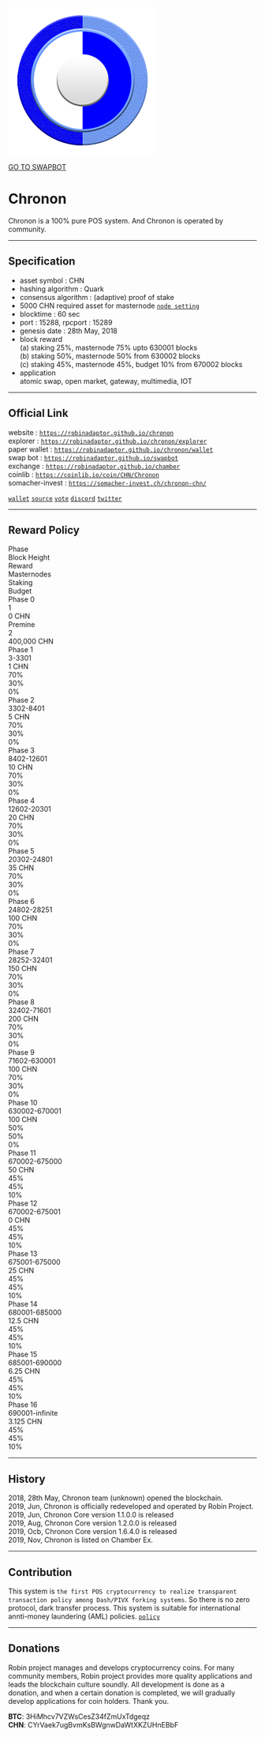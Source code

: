 <a id="logo_image" markdown="1"><img src="../images/chronon.png" width="auto"></a>   

<a id="swap_button" markdown="1" href="https://robinadaptor.github.io/swapbot">GO TO SWAPBOT</a>  

# Chronon
  
Chronon is a 100% pure POS system. And Chronon is operated by community.
  
***
## Specification  
  
* asset symbol : CHN  
* hashing algorithm : Quark  
* consensus algorithm : (adaptive) proof of stake   
* 5000 CHN required asset for masternode  [`node setting`](https://github.com/robinadaptor/help/blob/master/masternode.md)   
* blocktime : 60 sec  
* port : 15288, rpcport : 15289  
* genesis date : 28th May, 2018  
* block reward  
  (a) staking 25%, masternode 75% upto 630001 blocks   
  (b) staking 50%, masternode 50% from 630002 blocks   
  (c) staking 45%, masternode 45%, budget 10% from 670002 blocks   
* application   
  atomic swap, open market, gateway, multimedia, IOT
  
***
## Official Link  
  
website : [`https://robinadaptor.github.io/chronon`](https://robinadaptor.github.io/chronon)      
explorer : [`https://robinadaptor.github.io/chronon/explorer`](https://robinadaptor.github.io/chronon/explorer)   
paper wallet : [`https://robinadaptor.github.io/chronon/wallet`](https://robinadaptor.github.io/chronon/wallet)   
swap bot : [`https://robinadaptor.github.io/swapbot`](https://robinadaptor.github.io/swapbot)   
exchange : [`https://robinadaptor.github.io/chamber`](https://robinadaptor.github.io/chamber)  
coinlib : [`https://coinlib.io/coin/CHN/Chronon`](https://coinlib.io/coin/CHN/Chronon)  
somacher-invest : [`https://somacher-invest.ch/chronon-chn/`](https://somacher-invest.ch/chronon-chn/)    
  
[`wallet`](https://github.com/robinadaptor/chronon/releases) [`source`](https://github.com/robinadaptor/chronon) [`vote`](https://robinadaptor.github.io/chronon/vote) [`discord`](https://discord.gg/zYvFFJU) [`twitter`](https://twitter.com/robinadaptor)     

***
## Reward Policy  

<div class="Rtable Rtable--6cols Rtable--collapse">
<div class="Rtable-cell Rtable-cell--head">Phase</div>
<div class="Rtable-cell Rtable-cell--head">Block Height</div>
<div class="Rtable-cell Rtable-cell--head">Reward</div>
<div class="Rtable-cell Rtable-cell--head">Masternodes</div>
<div class="Rtable-cell Rtable-cell--head">Staking</div>
<div class="Rtable-cell Rtable-cell--head">Budget</div>

<div class="Rtable-cell">Phase 0</div>
<div class="Rtable-cell">1</div>
<div class="Rtable-cell">0 CHN</div>
<div class="Rtable-cell"></div>
<div class="Rtable-cell"></div>
<div class="Rtable-cell"></div>

<div class="Rtable-cell">Premine</div>
<div class="Rtable-cell">2</div>
<div class="Rtable-cell">400,000 CHN</div>
<div class="Rtable-cell"></div>
<div class="Rtable-cell"></div>
<div class="Rtable-cell"></div>

<div class="Rtable-cell">Phase 1</div>
<div class="Rtable-cell">3-3301</div>
<div class="Rtable-cell">1 CHN</div>
<div class="Rtable-cell">70%</div>
<div class="Rtable-cell">30%</div>
<div class="Rtable-cell">0%</div>

<div class="Rtable-cell">Phase 2</div>
<div class="Rtable-cell">3302-8401</div>
<div class="Rtable-cell">5 CHN</div>
<div class="Rtable-cell">70%</div>
<div class="Rtable-cell">30%</div>
<div class="Rtable-cell">0%</div>

<div class="Rtable-cell">Phase 3</div>
<div class="Rtable-cell">8402-12601</div>
<div class="Rtable-cell">10 CHN</div>
<div class="Rtable-cell">70%</div>
<div class="Rtable-cell">30%</div>
<div class="Rtable-cell">0%</div>

<div class="Rtable-cell">Phase 4</div>
<div class="Rtable-cell">12602-20301</div>
<div class="Rtable-cell">20 CHN</div>
<div class="Rtable-cell">70%</div>
<div class="Rtable-cell">30%</div>
<div class="Rtable-cell">0%</div>

<div class="Rtable-cell">Phase 5</div>
<div class="Rtable-cell">20302-24801</div>
<div class="Rtable-cell">35 CHN</div>
<div class="Rtable-cell">70%</div>
<div class="Rtable-cell">30%</div>
<div class="Rtable-cell">0%</div>

<div class="Rtable-cell">Phase 6</div>
<div class="Rtable-cell">24802-28251</div>
<div class="Rtable-cell">100 CHN</div>
<div class="Rtable-cell">70%</div>
<div class="Rtable-cell">30%</div>
<div class="Rtable-cell">0%</div>

<div class="Rtable-cell">Phase 7</div>
<div class="Rtable-cell">28252-32401</div>
<div class="Rtable-cell">150 CHN</div>
<div class="Rtable-cell">70%</div>
<div class="Rtable-cell">30%</div>
<div class="Rtable-cell">0%</div>

<div class="Rtable-cell">Phase 8</div>
<div class="Rtable-cell">32402-71601</div>
<div class="Rtable-cell">200 CHN</div>
<div class="Rtable-cell">70%</div>
<div class="Rtable-cell">30%</div>
<div class="Rtable-cell">0%</div>

<div class="Rtable-cell">Phase 9</div>
<div class="Rtable-cell">71602-630001</div>
<div class="Rtable-cell">100 CHN</div>
<div class="Rtable-cell">70%</div>
<div class="Rtable-cell">30%</div>
<div class="Rtable-cell">0%</div>

<div class="Rtable-cell">Phase 10</div>
<div class="Rtable-cell">630002-670001</div>
<div class="Rtable-cell">100 CHN</div>
<div class="Rtable-cell">50%</div>
<div class="Rtable-cell">50%</div>
<div class="Rtable-cell">0%</div>

<div class="Rtable-cell">Phase 11</div>
<div class="Rtable-cell">670002-675000</div>
<div class="Rtable-cell">50 CHN</div>
<div class="Rtable-cell">45%</div>
<div class="Rtable-cell">45%</div>
<div class="Rtable-cell">10%</div>

<div class="Rtable-cell">Phase 12</div>
<div class="Rtable-cell">670002-675001</div>
<div class="Rtable-cell">0 CHN</div>
<div class="Rtable-cell">45%</div>
<div class="Rtable-cell">45%</div>
<div class="Rtable-cell">10%</div>

<div class="Rtable-cell">Phase 13</div>
<div class="Rtable-cell">675001-675000</div>
<div class="Rtable-cell">25 CHN</div>
<div class="Rtable-cell">45%</div>
<div class="Rtable-cell">45%</div>
<div class="Rtable-cell">10%</div>

<div class="Rtable-cell">Phase 14</div>
<div class="Rtable-cell">680001-685000</div>
<div class="Rtable-cell">12.5 CHN</div>
<div class="Rtable-cell">45%</div>
<div class="Rtable-cell">45%</div>
<div class="Rtable-cell">10%</div>

<div class="Rtable-cell">Phase 15</div>
<div class="Rtable-cell">685001-690000</div>
<div class="Rtable-cell">6.25 CHN</div>
<div class="Rtable-cell">45%</div>
<div class="Rtable-cell">45%</div>
<div class="Rtable-cell">10%</div>

<div class="Rtable-cell">Phase 16</div>
<div class="Rtable-cell">690001-infinite</div>
<div class="Rtable-cell">3.125 CHN</div>
<div class="Rtable-cell">45%</div>
<div class="Rtable-cell">45%</div>
<div class="Rtable-cell">10%</div>
</div>

***
## History  
  
2018, 28th May, Chronon team (unknown) opened the blockchain.  
2019, Jun, Chronon is officially redeveloped and operated by Robin Project.  
2019, Jun, Chronon Core version 1.1.0.0 is released   
2019, Aug, Chronon Core version 1.2.0.0 is released   
2019, Ocb, Chronon Core version 1.6.4.0 is released  
2019, Nov, Chronon is listed on Chamber Ex.  

***
## Contribution   

This system is `the first POS cryptocurrency to realize transparent transaction policy among Dash/PIVX forking systems`. So there is no zero protocol, dark transfer process. This system is suitable for international annti-money laundering (AML) policies. [`policy`](https://github.com/robinadaptor/help/blob/master/systempolicy.md)    

***
## Donations 
  
Robin project manages and develops cryptocurrency coins. For many community members, Robin project provides more quality applications and leads the blockchain culture soundly. All development is done as a donation, and when a certain donation is completed, we will gradually develop applications for coin holders. Thank you.  
  
**BTC**: 3HiMhcv7VZWsCesZ34fZmUxTdgeqz    
**CHN**: CYrVaek7ugBvmKsBWgnwDaWtXKZUHnEBbF  